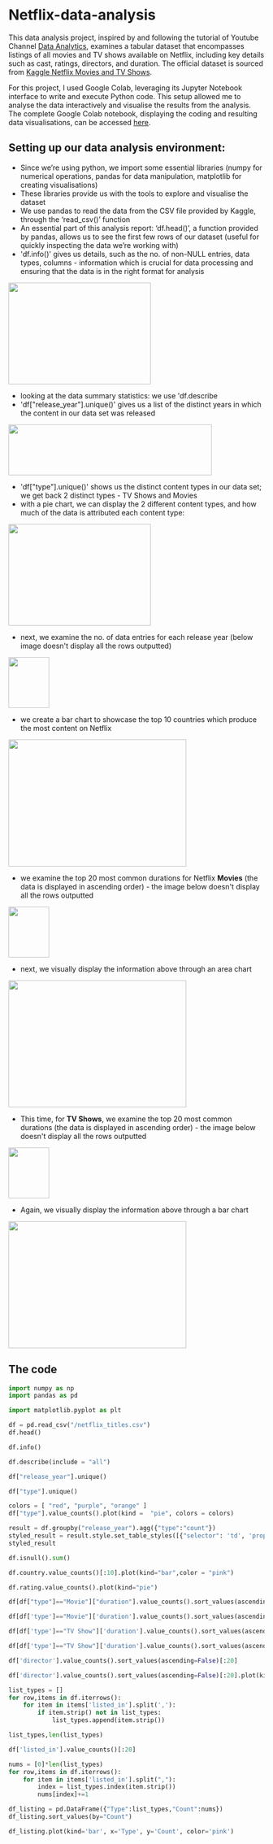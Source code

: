 # Netflix-data-analysis

This data analysis project, inspired by and following the tutorial of Youtube Channel [Data Analytics](https://www.youtube.com/@data_analytics69), examines a tabular dataset that encompasses listings of all movies and TV shows available on Netflix, including key details such as cast, ratings, directors, and duration. The official dataset is sourced from [Kaggle Netflix Movies and TV Shows](https://www.kaggle.com/datasets/shivamb/netflix-shows). 

For this project, I used Google Colab, leveraging its Jupyter Notebook interface to write and execute Python code. This setup allowed me to analyse the data interactively and visualise the results from the analysis. The complete Google Colab notebook, displaying the coding and resulting data visualisations, can be accessed [here](https://github.com/03LimbuA/Netflix-data-analysis/blob/main/Copy_of_netfllixDATAofficial.ipynb).

## Setting up our data analysis environment:

- Since we’re using python, we import some essential libraries (numpy for numerical operations, pandas for data manipulation, matplotlib for creating visualisations) 
- These libraries provide us with the tools to explore and visualise the dataset
- We use pandas to read the data from the CSV file provided by Kaggle, through the ‘read_csv()’ function 
- An essential part of this analysis report: ‘df.head()’, a function provided by pandas, allows us to see the first few rows of our dataset (useful for quickly inspecting the data we’re working with)
- 'df.info()' gives us details, such as the no. of non-NULL entries, data types, columns - information which is crucial for data processing and ensuring that the data is in the right format for analysis
<img src="https://github.com/user-attachments/assets/9837f16d-c305-4c33-ab57-4d9840a33ebc" width="280" height="200">

- looking at the data summary statistics: we use 'df.describe
- 'df["release_year"].unique()' gives us a list of the distinct years in which the content in our data set was released
<img src="https://github.com/user-attachments/assets/0956595e-076a-4be2-8a7d-55fe65528360" width="400" height="100">

- 'df["type"].unique()' shows us the distinct content types in our data set; we get back 2 distinct types - TV Shows and Movies
- with a pie chart, we can display the 2 different content types, and how much of the data is attributed each content type:
<img src="https://github.com/user-attachments/assets/5906ac01-55db-44bb-a668-3865c40455a5" width="280" height="200">

- next, we examine the no. of data entries for each release year (below image doesn't display all the rows outputted) 
<img src="https://github.com/user-attachments/assets/0a66a6a0-e60d-448e-9ad8-002c13a0a83d" width="80" height="100">

- we create a bar chart to showcase the top 10 countries which produce the most content on Netflix
<img src="https://github.com/user-attachments/assets/a62d0435-f712-47b2-a771-6332d412e7fa" width="350" height="250">

- we examine the top 20 most common durations for Netflix **Movies** (the data is displayed in ascending order) - the image below doesn't display all the rows outputted
<img src="https://github.com/user-attachments/assets/9d0da5e1-a8b8-4af0-b1e5-2589ecbefbe0" width="80" height="100">

- next, we visually display the information above through an area chart
<img src="https://github.com/user-attachments/assets/5f2fc80b-ad0a-49b1-8b67-ddb6d1aca514" width="350" height="250">

- This time, for **TV Shows**, we examine the top 20 most common durations (the data is displayed in ascending order) - the image below doesn't display all the rows outputted
<img src="https://github.com/user-attachments/assets/32943574-aef3-4e41-a527-d3482aab7be1" width="80" height="100">

- Again, we visually display the information above through a bar chart
<img src="https://github.com/user-attachments/assets/80713d1a-6ab5-4677-a21e-f5482258892e" width="350" height="250">




## The code


```python
import numpy as np
import pandas as pd

import matplotlib.pyplot as plt

df = pd.read_csv("/netflix_titles.csv")
df.head()

df.info()

df.describe(include = "all")

df["release_year"].unique()

df["type"].unique()

colors = [ "red", "purple", "orange" ]
df["type"].value_counts().plot(kind =  "pie", colors = colors)

result = df.groupby("release_year").agg({"type":"count"})
styled_result = result.style.set_table_styles([{"selector": 'td', 'props':[('border', 'ipx solid black')]}])
styled_result

df.isnull().sum()

df.country.value_counts()[:10].plot(kind="bar",color = "pink")

df.rating.value_counts().plot(kind="pie")

df[df["type"]=="Movie"]["duration"].value_counts().sort_values(ascending=False)[:20]

df[df['type']=="Movie"]['duration'].value_counts().sort_values(ascending=False)[:20].plot(kind="area", color='pink')

df[df['type']=="TV Show"]['duration'].value_counts().sort_values(ascending=False)[:20]

df[df['type']=="TV Show"]['duration'].value_counts().sort_values(ascending=False)[:20].plot(kind="bar", color='pink')

df['director'].value_counts().sort_values(ascending=False)[:20]

df['director'].value_counts().sort_values(ascending=False)[:20].plot(kind='bar', color='pink')

list_types = []
for row,items in df.iterrows():
    for item in items['listed_in'].split(','):
        if item.strip() not in list_types:
            list_types.append(item.strip())

list_types,len(list_types)

df['listed_in'].value_counts()[:20]

nums = [0]*len(list_types)
for row,items in df.iterrows():
    for item in items['listed_in'].split(","):
        index = list_types.index(item.strip())
        nums[index]+=1

df_listing = pd.DataFrame({"Type":list_types,"Count":nums})
df_listing.sort_values(by="Count")

df_listing.plot(kind='bar', x='Type', y='Count', color='pink')

